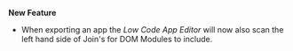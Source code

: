 **New Feature**
- When exporting an app the *Low Code App Editor* will now also scan the left hand side of Join's for DOM Modules to include.